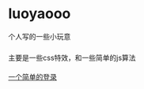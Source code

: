 # luoyaooo
个人写的一些小玩意
###
主要是一些css特效，和一些简单的js算法
####
<a href="https://roweyao.github.io/luoyaooo/%E4%B8%80%E4%B8%AA%E7%82%AB%E9%85%B7%E7%9A%84%E7%99%BB%E5%BD%95%E8%A1%A8%E5%8D%95/demo.html">一个简单的登录</a>
